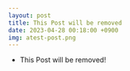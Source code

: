 ```yaml
---
layout: post
title: This Post will be removed
date: 2023-04-28 00:18:00 +0900
img: atest-post.png
---
```


- This Post will be removed!
